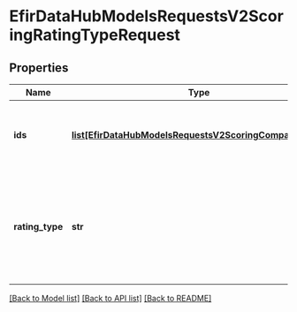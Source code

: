 # EfirDataHubModelsRequestsV2ScoringRatingTypeRequest

## Properties
Name | Type | Description | Notes
------------ | ------------- | ------------- | -------------
**ids** | [**list[EfirDataHubModelsRequestsV2ScoringCompanyCode]**](EfirDataHubModelsRequestsV2ScoringCompanyCode.md) | Идентификаторы компаний. Обязательный параметр. Не более 20 элементов. | 
**rating_type** | **str** | Оценки владельцев, принимаемые во внимание при корректировке скоринга. В случае both приоритет rating выше:  - rating  - scoring  - both | [optional] 

[[Back to Model list]](../README.md#documentation-for-models) [[Back to API list]](../README.md#documentation-for-api-endpoints) [[Back to README]](../README.md)

